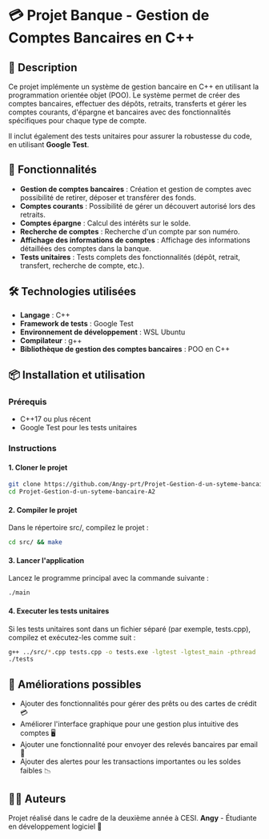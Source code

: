 # 💳 Projet Banque - Gestion de Comptes Bancaires en C++

## 📖 Description

Ce projet implémente un système de gestion bancaire en C++ en utilisant la programmation orientée objet (POO). Le système permet de créer des comptes bancaires, effectuer des dépôts, retraits, transferts et gérer les comptes courants, d'épargne et bancaires avec des fonctionnalités spécifiques pour chaque type de compte.

Il inclut également des tests unitaires pour assurer la robustesse du code, en utilisant **Google Test**.

## 🚀 Fonctionnalités

- **Gestion de comptes bancaires** : Création et gestion de comptes avec possibilité de retirer, déposer et transférer des fonds.
- **Comptes courants** : Possibilité de gérer un découvert autorisé lors des retraits.
- **Comptes épargne** : Calcul des intérêts sur le solde.
- **Recherche de comptes** : Recherche d'un compte par son numéro.
- **Affichage des informations de comptes** : Affichage des informations détaillées des comptes dans la banque.
- **Tests unitaires** : Tests complets des fonctionnalités (dépôt, retrait, transfert, recherche de compte, etc.).

## 🛠 Technologies utilisées

- **Langage** : C++
- **Framework de tests** : Google Test
- **Environnement de développement** : WSL Ubuntu
- **Compilateur** : g++
- **Bibliothèque de gestion des comptes bancaires** : POO en C++

## 📦 Installation et utilisation

### Prérequis

- C++17 ou plus récent
- Google Test pour les tests unitaires

### Instructions

#### 1. Cloner le projet

```bash
git clone https://github.com/Angy-prt/Projet-Gestion-d-un-syteme-bancaire-A2
cd Projet-Gestion-d-un-syteme-bancaire-A2
```
#### 2. Compiler le projet
Dans le répertoire src/, compilez le projet :
```bash
cd src/ && make
```
#### 3. Lancer l'application
Lancez le programme principal avec la commande suivante :
```bash
./main
```
#### 4. Executer les tests unitaires
Si les tests unitaires sont dans un fichier séparé (par exemple, tests.cpp), compilez et exécutez-les comme suit :
```bash
g++ ../src/*.cpp tests.cpp -o tests.exe -lgtest -lgtest_main -pthread
./tests
```
## 🚧 Améliorations possibles

- Ajouter des fonctionnalités pour gérer des prêts ou des cartes de crédit 💳
- Améliorer l'interface graphique pour une gestion plus intuitive des comptes 🖥️
- Ajouter une fonctionnalité pour envoyer des relevés bancaires par email 📧
- Ajouter des alertes pour les transactions importantes ou les soldes faibles 📉

## 👨‍💻 Auteurs

Projet réalisé dans le cadre de la deuxième année à CESI.
**Angy** - Étudiante en développement logiciel 💼
